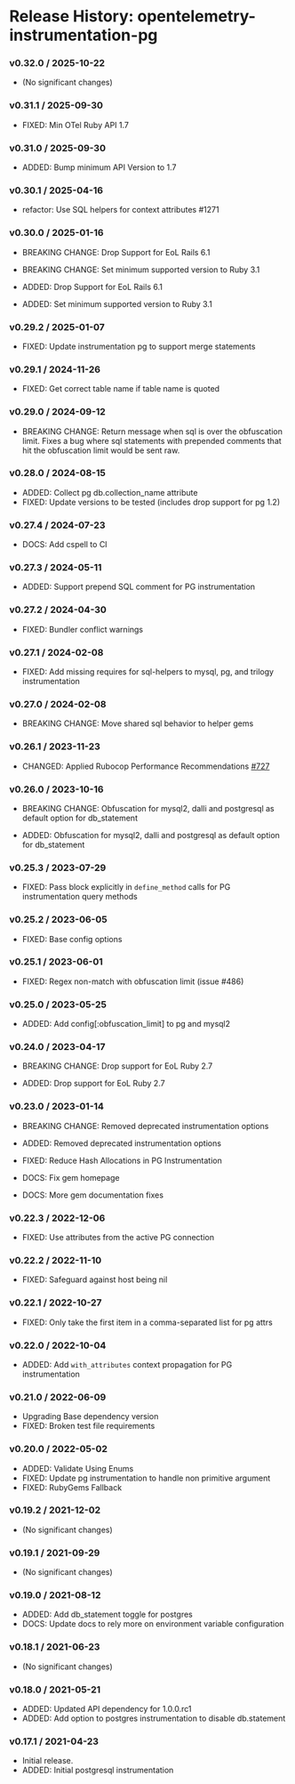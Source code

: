 # Release History: opentelemetry-instrumentation-pg

### v0.32.0 / 2025-10-22

* (No significant changes)

### v0.31.1 / 2025-09-30

* FIXED: Min OTel Ruby API 1.7

### v0.31.0 / 2025-09-30

* ADDED: Bump minimum API Version to 1.7

### v0.30.1 / 2025-04-16

* refactor: Use SQL helpers for context attributes #1271

### v0.30.0 / 2025-01-16

* BREAKING CHANGE: Drop Support for EoL Rails 6.1
* BREAKING CHANGE: Set minimum supported version to Ruby 3.1

* ADDED: Drop Support for EoL Rails 6.1
* ADDED: Set minimum supported version to Ruby 3.1

### v0.29.2 / 2025-01-07

* FIXED: Update instrumentation pg to support merge statements

### v0.29.1 / 2024-11-26

* FIXED: Get correct table name if table name is quoted

### v0.29.0 / 2024-09-12

- BREAKING CHANGE: Return message when sql is over the obfuscation limit. Fixes a bug where sql statements with prepended comments that hit the obfuscation limit would be sent raw.

### v0.28.0 / 2024-08-15

- ADDED: Collect pg db.collection_name attribute
- FIXED: Update versions to be tested (includes drop support for pg 1.2)

### v0.27.4 / 2024-07-23

- DOCS: Add cspell to CI

### v0.27.3 / 2024-05-11

- ADDED: Support prepend SQL comment for PG instrumentation

### v0.27.2 / 2024-04-30

- FIXED: Bundler conflict warnings

### v0.27.1 / 2024-02-08

- FIXED: Add missing requires for sql-helpers to mysql, pg, and trilogy instrumentation

### v0.27.0 / 2024-02-08

- BREAKING CHANGE: Move shared sql behavior to helper gems

### v0.26.1 / 2023-11-23

- CHANGED: Applied Rubocop Performance Recommendations [#727](https://github.com/open-telemetry/opentelemetry-ruby-contrib/pull/727)

### v0.26.0 / 2023-10-16

- BREAKING CHANGE: Obfuscation for mysql2, dalli and postgresql as default option for db_statement

- ADDED: Obfuscation for mysql2, dalli and postgresql as default option for db_statement

### v0.25.3 / 2023-07-29

- FIXED: Pass block explicitly in `define_method` calls for PG instrumentation query methods

### v0.25.2 / 2023-06-05

- FIXED: Base config options

### v0.25.1 / 2023-06-01

- FIXED: Regex non-match with obfuscation limit (issue #486)

### v0.25.0 / 2023-05-25

- ADDED: Add config[:obfuscation_limit] to pg and mysql2

### v0.24.0 / 2023-04-17

- BREAKING CHANGE: Drop support for EoL Ruby 2.7

- ADDED: Drop support for EoL Ruby 2.7

### v0.23.0 / 2023-01-14

- BREAKING CHANGE: Removed deprecated instrumentation options

- ADDED: Removed deprecated instrumentation options
- FIXED: Reduce Hash Allocations in PG Instrumentation
- DOCS: Fix gem homepage
- DOCS: More gem documentation fixes

### v0.22.3 / 2022-12-06

- FIXED: Use attributes from the active PG connection

### v0.22.2 / 2022-11-10

- FIXED: Safeguard against host being nil

### v0.22.1 / 2022-10-27

- FIXED: Only take the first item in a comma-separated list for pg attrs

### v0.22.0 / 2022-10-04

- ADDED: Add `with_attributes` context propagation for PG instrumentation

### v0.21.0 / 2022-06-09

- Upgrading Base dependency version
- FIXED: Broken test file requirements

### v0.20.0 / 2022-05-02

- ADDED: Validate Using Enums
- FIXED: Update pg instrumentation to handle non primitive argument
- FIXED: RubyGems Fallback

### v0.19.2 / 2021-12-02

- (No significant changes)

### v0.19.1 / 2021-09-29

- (No significant changes)

### v0.19.0 / 2021-08-12

- ADDED: Add db_statement toggle for postgres
- DOCS: Update docs to rely more on environment variable configuration

### v0.18.1 / 2021-06-23

- (No significant changes)

### v0.18.0 / 2021-05-21

- ADDED: Updated API dependency for 1.0.0.rc1
- ADDED: Add option to postgres instrumentation to disable db.statement

### v0.17.1 / 2021-04-23

- Initial release.
- ADDED: Initial postgresql instrumentation
